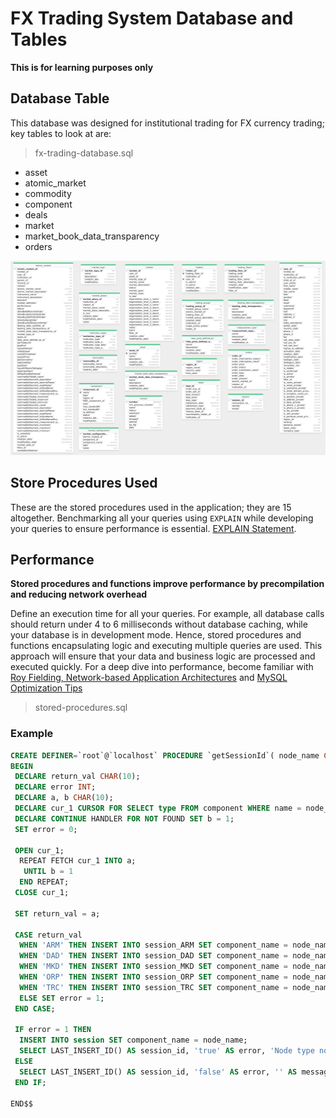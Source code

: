 # FX Trading System Database and Tables

**This is for learning purposes only**

## Database Table
This database was designed for institutional trading for FX currency trading; key tables to look at are:

> fx-trading-database.sql

* asset
* atomic_market
* commodity
* component
* deals
* market
* market_book_data_transparency
* orders

<img src="./table-diagram.png" />

## Store Procedures Used
These are the stored procedures used in the application; they are 15 altogether. Benchmarking all your queries using `EXPLAIN` while developing your queries to ensure performance is essential. [EXPLAIN Statement](https://dev.mysql.com/doc/refman/8.0/en/explain.html).

## Performance

**Stored procedures and functions improve performance by precompilation and reducing network overhead**

Define an execution time for all your queries. For example, all database calls should return under 4 to 6 milliseconds without database caching, while your database is in development mode. Hence, stored procedures and functions encapsulating logic and executing multiple queries are used. This approach will ensure that your data and business logic are processed and executed quickly. For a deep dive into performance, become familiar with [Roy Fielding, Network-based Application Architectures](https://www.ics.uci.edu/~fielding/pubs/dissertation/net_app_arch.htm) and [MySQL Optimization Tips](https://dev.mysql.com/doc/refman/5.7/en/miscellaneous-optimization-tips.html)



> stored-procedures.sql

### Example 
``` sql
CREATE DEFINER=`root`@`localhost` PROCEDURE `getSessionId`( node_name CHAR(10))
BEGIN 
 DECLARE return_val CHAR(10); 
 DECLARE error INT; 
 DECLARE a, b CHAR(10); 
 DECLARE cur_1 CURSOR FOR SELECT type FROM component WHERE name = node_name; 
 DECLARE CONTINUE HANDLER FOR NOT FOUND SET b = 1; 
 SET error = 0;
 
 OPEN cur_1; 
  REPEAT FETCH cur_1 INTO a; 
   UNTIL b = 1 
  END REPEAT; 
 CLOSE cur_1; 

 SET return_val = a; 

 CASE return_val 
  WHEN 'ARM' THEN INSERT INTO session_ARM SET component_name = node_name; 
  WHEN 'DAD' THEN INSERT INTO session_DAD SET component_name = node_name; 
  WHEN 'MKD' THEN INSERT INTO session_MKD SET component_name = node_name; 
  WHEN 'ORP' THEN INSERT INTO session_ORP SET component_name = node_name; 
  WHEN 'TRC' THEN INSERT INTO session_TRC SET component_name = node_name; 
  ELSE SET error = 1;    
 END CASE; 
 
 IF error = 1 THEN
  INSERT INTO session SET component_name = node_name; 
  SELECT LAST_INSERT_ID() AS session_id, 'true' AS error, 'Node type not found' AS message;
 ELSE
  SELECT LAST_INSERT_ID() AS session_id, 'false' AS error, '' AS message;
 END IF;

END$$
```
